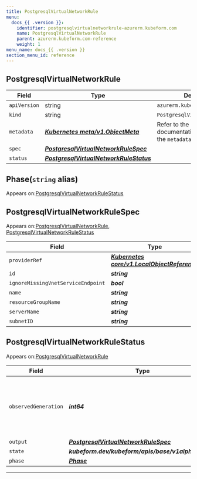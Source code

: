 ```yaml
---
title: PostgresqlVirtualNetworkRule
menu:
  docs_{{ .version }}:
    identifier: postgresqlvirtualnetworkrule-azurerm.kubeform.com
    name: PostgresqlVirtualNetworkRule
    parent: azurerm.kubeform.com-reference
    weight: 1
menu_name: docs_{{ .version }}
section_menu_id: reference
---
```


## PostgresqlVirtualNetworkRule
| Field | Type | Description |
| ------ | ----- | ----------- |
| `apiVersion` | string | `azurerm.kubeform.com/v1alpha1` |
|    `kind` | string | `PostgresqlVirtualNetworkRule` |
| `metadata` | ***[Kubernetes meta/v1.ObjectMeta](https://v1-18.docs.kubernetes.io/docs/reference/generated/kubernetes-api/v1.18/#objectmeta-v1-meta)***|Refer to the Kubernetes API documentation for the fields of the `metadata` field.|
| `spec` | ***[PostgresqlVirtualNetworkRuleSpec](#postgresqlvirtualnetworkrulespec)***||
| `status` | ***[PostgresqlVirtualNetworkRuleStatus](#postgresqlvirtualnetworkrulestatus)***||
## Phase(`string` alias)

Appears on:[PostgresqlVirtualNetworkRuleStatus](#postgresqlvirtualnetworkrulestatus)

## PostgresqlVirtualNetworkRuleSpec

Appears on:[PostgresqlVirtualNetworkRule](#postgresqlvirtualnetworkrule), [PostgresqlVirtualNetworkRuleStatus](#postgresqlvirtualnetworkrulestatus)

| Field | Type | Description |
| ------ | ----- | ----------- |
| `providerRef` | ***[Kubernetes core/v1.LocalObjectReference](https://v1-18.docs.kubernetes.io/docs/reference/generated/kubernetes-api/v1.18/#localobjectreference-v1-core)***||
| `id` | ***string***||
| `ignoreMissingVnetServiceEndpoint` | ***bool***| ***(Optional)*** |
| `name` | ***string***||
| `resourceGroupName` | ***string***||
| `serverName` | ***string***||
| `subnetID` | ***string***||
## PostgresqlVirtualNetworkRuleStatus

Appears on:[PostgresqlVirtualNetworkRule](#postgresqlvirtualnetworkrule)

| Field | Type | Description |
| ------ | ----- | ----------- |
| `observedGeneration` | ***int64***| ***(Optional)*** Resource generation, which is updated on mutation by the API Server.|
| `output` | ***[PostgresqlVirtualNetworkRuleSpec](#postgresqlvirtualnetworkrulespec)***| ***(Optional)*** |
| `state` | ***kubeform.dev/kubeform/apis/base/v1alpha1.State***| ***(Optional)*** |
| `phase` | ***[Phase](#phase)***| ***(Optional)*** |
---
